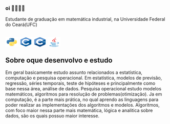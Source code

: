 
### oi 👋🙂🇧🇷
Estudante de graduação em matemática industrial, na Universidade Federal do Ceará(UFC)

<div>
<div style="display: inline_block"><br>
    <img align="center" alt="Rafa-Python" height="30" width="40" src="https://raw.githubusercontent.com/devicons/devicon/master/icons/python/python-original.svg">
    <img align="center" alt="Rafa-Python" height="30" width="40" src="https://raw.githubusercontent.com/devicons/devicon/master/icons/c/c-original.svg">
    <img align="center" alt="Rafa-Python" height="30" width="40" src="https://github.com/devicons/devicon/blob/master/icons/cplusplus/cplusplus-original.svg">
    <img align="center" alt="Rafa-Python" height="30" width="40" src="https://github.com/devicons/devicon/blob/master/icons/java/java-original.svg">
</div>
  
## Sobre oque desenvolvo e estudo

Em geral basicamente estudo assunto relacionados a estatística, computação e pesquisa operacional. Em estatística, modelos de previsão, regressão, séries temporais, teste de hipóteses e principalmente como base nessa área, análise de dados. Pesquisa operacional estudo modelos matemáticos, algoritmos para resolução de problemas(otimização). Ja em computação, é a parte mais prática, no qual aprendo as linguagens para poder realizar as implementações dos algoritmos e modelos. Algoritmos, com foco maior nessa parte mais matemática, lógica e analitica sobre dados, são os quais possuo maior interesse.

